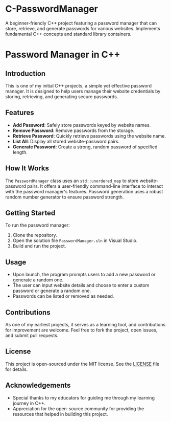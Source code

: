# C-PasswordManager
A beginner-friendly C++ project featuring a password manager that can store, retrieve, and generate passwords for various websites. Implements fundamental C++ concepts and standard library containers.
# Password Manager in C++

## Introduction
This is one of my initial C++ projects, a simple yet effective password manager. It is designed to help users manage their website credentials by storing, retrieving, and generating secure passwords.

## Features
- **Add Password**: Safely store passwords keyed by website names.
- **Remove Password**: Remove passwords from the storage.
- **Retrieve Password**: Quickly retrieve passwords using the website name.
- **List All**: Display all stored website-password pairs.
- **Generate Password**: Create a strong, random password of specified length.

## How It Works
The `PasswordManager` class uses an `std::unordered_map` to store website-password pairs. It offers a user-friendly command-line interface to interact with the password manager's features. Password generation uses a robust random number generator to ensure password strength.

## Getting Started
To run the password manager:
1. Clone the repository.
2. Open the solution file `PasswordManager.sln` in Visual Studio.
3. Build and run the project.

## Usage
- Upon launch, the program prompts users to add a new password or generate a random one.
- The user can input website details and choose to enter a custom password or generate a random one.
- Passwords can be listed or removed as needed.

## Contributions
As one of my earliest projects, it serves as a learning tool, and contributions for improvement are welcome. Feel free to fork the project, open issues, and submit pull requests.

## License
This project is open-sourced under the MIT license. See the [LICENSE](LICENSE.md) file for details.

## Acknowledgements
- Special thanks to my educators for guiding me through my learning journey in C++.
- Appreciation for the open-source community for providing the resources that helped in building this project.
